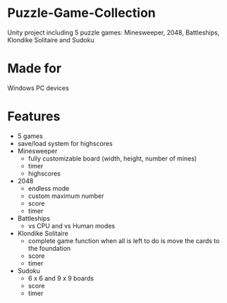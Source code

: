 # Puzzle-Game-Collection
Unity project including 5 puzzle games: Minesweeper, 2048, Battleships, Klondike Solitaire and Sudoku

# Made for
Windows PC devices

# Features
- 5 games
- save/load system for highscores
- Minesweeper
  - fully customizable board (width, height, number of mines)
  - timer
  - highscores
- 2048
  - endless mode
  - custom maximum number
  - score
  - timer
- Battleships
  - vs CPU and vs Human modes
- Klondike Solitaire
  - complete game function when all is left to do is move the cards to the foundation
  - score
  - timer
- Sudoku
  - 6 x 6 and 9 x 9 boards
  - score
  - timer
